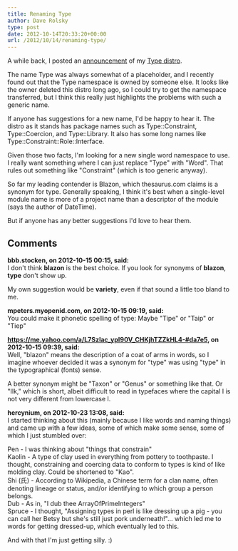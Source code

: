 ```yaml
---
title: Renaming Type
author: Dave Rolsky
type: post
date: 2012-10-14T20:33:20+00:00
url: /2012/10/14/renaming-type/
---
```

A while back, I posted an [announcement][1] of my [Type distro][2].

The name Type was always somewhat of a placeholder, and I recently found out that the Type namespace is owned by someone else. It looks like the owner deleted this distro long ago, so I could try to get the namespace transferred, but I think this really just highlights the problems with such a generic name.

If anyone has suggestions for a new name, I'd be happy to hear it. The distro as it stands has package names such as Type::Constraint, Type::Coercion, and Type::Library. It also has some long names like Type::Constraint::Role::Interface.

Given those two facts, I'm looking for a new single word namespace to use. I really want something where I can just replace "Type" with "Word". That rules out something like "Constraint" (which is too generic anyway).

So far my leading contender is Blazon, which thesaurus.com claims is a synonym for type. Generally speaking, I think it's best when a single-level module name is more of a project name than a descriptor of the module (says the author of DateTime).

But if anyone has any better suggestions I'd love to hear them.

 [1]: /2012/05/14/new-type-constraint-module-for-perl/
 [2]: https://metacpan.org/release/DROLSKY/Type-0.05-TRIAL

## Comments

**bbb.stocken, on 2012-10-15 00:15, said:**  
I don't think **blazon** is the best choice. If you look for synonyms of **blazon**, **type** don't show up.

My own suggestion would be **variety**, even if that sound a little too bland to me.

**mpeters.myopenid.com, on 2012-10-15 09:19, said:**  
You could make it phonetic spelling of type: Maybe "Tipe" or "Taip" or "Tiep"

**https://me.yahoo.com/a/L7Szlac_ypI90V_CHKjhTZZkHL4-#da7e5, on 2012-10-15 09:39, said:**  
Well, "blazon" means the description of a coat of arms in words, so I imagine whoever decided it was a synonym for "type" was using "type" in the typographical (fonts) sense.

A better synonym might be "Taxon" or "Genus" or something like that. Or "Ilk," which is short, albeit difficult to read in typefaces where the capital I is not very different from lowercase l.

**hercynium, on 2012-10-23 13:08, said:**  
I started thinking about this (mainly because I like words and naming things) and came up with a few ideas, some of which make some sense, some of which I just stumbled over:

Pen - I was thinking about "things that constrain"  
Kaolin - A type of clay used in everything from pottery to toothpaste. I thought, constraining and coercing data to conform to types is kind of like molding clay. Could be shortened to "Kao".  
Shi (氏) - According to Wikipedia, a Chinese term for a clan name, often denoting lineage or status, and/or identifying to which group a person belongs.  
Dub - As in, "I dub thee ArrayOfPrimeIntegers"  
Spruce - I thought, "Assigning types in perl is like dressing up a pig - you can call her Betsy but she's still just pork underneath!"... which led me to words for getting dressed-up, which eventually led to this.

And with that I'm just getting silly. :)
